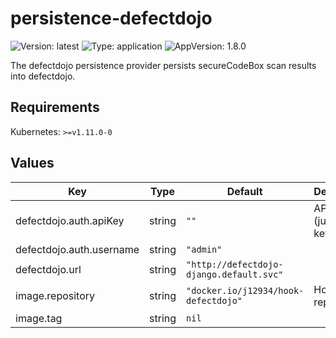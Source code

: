 # persistence-defectdojo

![Version: latest](https://img.shields.io/badge/Version-latest-informational?style=flat-square) ![Type: application](https://img.shields.io/badge/Type-application-informational?style=flat-square) ![AppVersion: 1.8.0](https://img.shields.io/badge/AppVersion-1.8.0-informational?style=flat-square)

The defectdojo persistence provider persists secureCodeBox scan results into defectdojo.

## Requirements

Kubernetes: `>=v1.11.0-0`

## Values

| Key | Type | Default | Description |
|-----|------|---------|-------------|
| defectdojo.auth.apiKey | string | `""` | API v2 Key (just the key) |
| defectdojo.auth.username | string | `"admin"` |  |
| defectdojo.url | string | `"http://defectdojo-django.default.svc"` |  |
| image.repository | string | `"docker.io/j12934/hook-defectdojo"` | Hook image repository |
| image.tag | string | `nil` |  |
